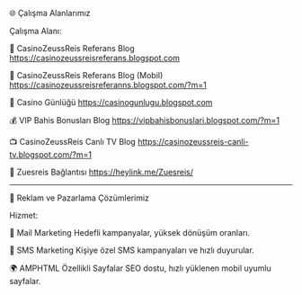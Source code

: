 🌐 Çalışma Alanlarımız

Çalışma Alanı:

📌 CasinoZeussReis Referans Blog
https://casinozeussreisreferans.blogspot.com

📱 CasinoZeussReis Referans Blog (Mobil)
https://casinozeussreisreferanns.blogspot.com/?m=1

📖 Casino Günlüğü
https://casinogunlugu.blogspot.com

💰 VIP Bahis Bonusları Blog
https://vipbahisbonuslari.blogspot.com/?m=1

📺 CasinoZeussReis Canlı TV Blog
https://casinozeussreis-canli-tv.blogspot.com/?m=1

🔗 Zuesreis Bağlantısı
https://heylink.me/Zuesreis/



---

📢 Reklam ve Pazarlama Çözümlerimiz

Hizmet:

💌 Mail Marketing
Hedefli kampanyalar, yüksek dönüşüm oranları.

📱 SMS Marketing
Kişiye özel SMS kampanyaları ve hızlı duyurular.

🌍 AMPHTML Özellikli Sayfalar
SEO dostu, hızlı yüklenen mobil uyumlu sayfalar.

